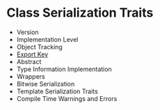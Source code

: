 # Class Serialization Traits
- Version
- Implementation Level
- Object Tracking
- [Export Key](class-serialization-traits/export-key.md)
- Abstract
- Type Information Implementation
- Wrappers
- Bitwise Serialization
- Template Serialization Traits
- Compile Time Warnings and Errors

